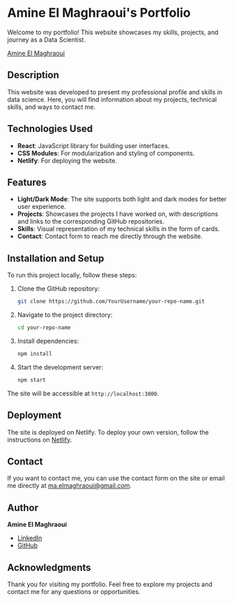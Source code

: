 # Amine El Maghraoui's Portfolio

Welcome to my portfolio! This website showcases my skills, projects, and journey as a Data Scientist.

[Amine El Maghraoui](https://amine-el-maghraoui.netlify.app/)

## Description

This website was developed to present my professional profile and skills in data science. Here, you will find information about my projects, technical skills, and ways to contact me.

## Technologies Used

- **React**: JavaScript library for building user interfaces.
- **CSS Modules**: For modularization and styling of components.
- **Netlify**: For deploying the website.

## Features

- **Light/Dark Mode**: The site supports both light and dark modes for better user experience.
- **Projects**: Showcases the projects I have worked on, with descriptions and links to the corresponding GitHub repositories.
- **Skills**: Visual representation of my technical skills in the form of cards.
- **Contact**: Contact form to reach me directly through the website.


## Installation and Setup

To run this project locally, follow these steps:

1. Clone the GitHub repository:
    ```bash
    git clone https://github.com/YourUsername/your-repo-name.git
    ```
2. Navigate to the project directory:
    ```bash
    cd your-repo-name
    ```
3. Install dependencies:
    ```bash
    npm install
    ```
4. Start the development server:
    ```bash
    npm start
    ```

The site will be accessible at `http://localhost:3000`.

## Deployment

The site is deployed on Netlify. To deploy your own version, follow the instructions on [Netlify](https://www.netlify.com/).

## Contact

If you want to contact me, you can use the contact form on the site or email me directly at [ma.elmaghraoui@gmail.com](mailto:ma.elmaghraoui@gmail.com).

## Author

**Amine El Maghraoui**

- [LinkedIn](https://www.linkedin.com/in/amine-el-maghraoui/)
- [GitHub](https://github.com/Mael-221)

## Acknowledgments

Thank you for visiting my portfolio. Feel free to explore my projects and contact me for any questions or opportunities.
